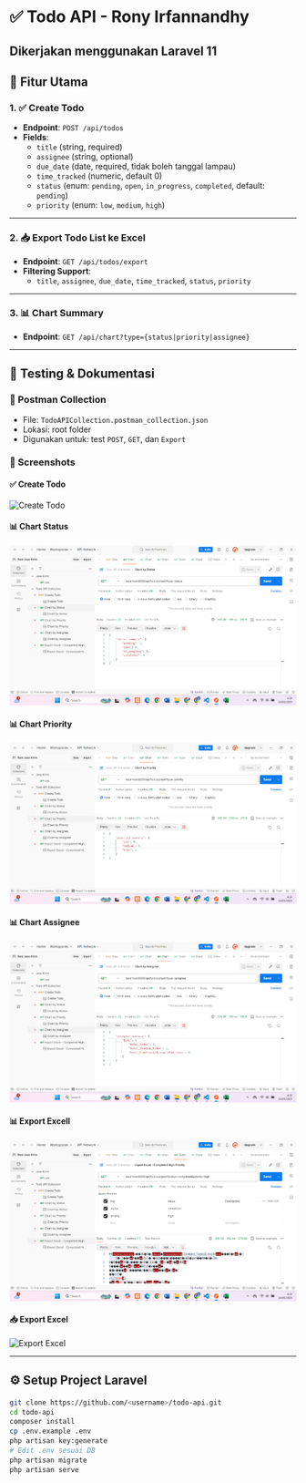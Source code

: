 # ✅ Todo API - Rony Irfannandhy

## Dikerjakan menggunakan **Laravel 11**

## 🚀 Fitur Utama

### 1. ✅ Create Todo

-   **Endpoint**: `POST /api/todos`
-   **Fields**:
    -   `title` (string, required)
    -   `assignee` (string, optional)
    -   `due_date` (date, required, tidak boleh tanggal lampau)
    -   `time_tracked` (numeric, default 0)
    -   `status` (enum: `pending`, `open`, `in_progress`, `completed`, default: `pending`)
    -   `priority` (enum: `low`, `medium`, `high`)

---

### 2. 📥 Export Todo List ke Excel

-   **Endpoint**: `GET /api/todos/export`
-   **Filtering Support**:
    -   `title`, `assignee`, `due_date`, `time_tracked`, `status`, `priority`

---

### 3. 📊 Chart Summary

-   **Endpoint**: `GET /api/chart?type={status|priority|assignee}`

---

## 🧪 Testing & Dokumentasi

### 📂 Postman Collection

-   File: `TodoAPICollection.postman_collection.json`
-   Lokasi: root folder
-   Digunakan untuk: test `POST`, `GET`, dan `Export`

### 📸 Screenshots

#### ✅ Create Todo

![Create Todo](./Screenshots/create_todo.png)

#### 📊 Chart Status

![Chart Summary](./Screenshots/chart-status.png)

#### 📊 Chart Priority

![Chart Summary](./Screenshots/chart-priority.png)

#### 📊 Chart Assignee

![Chart Summary](./Screenshots/chart-assignee.png)

#### 📊 Export Excell

![Chart Summary](./Screenshots/export-excell.png)

#### 📥 Export Excel

![Export Excel](./Screenshots/export_excel.png)

---

## ⚙️ Setup Project Laravel

```bash
git clone https://github.com/<username>/todo-api.git
cd todo-api
composer install
cp .env.example .env
php artisan key:generate
# Edit .env sesuai DB
php artisan migrate
php artisan serve
```
